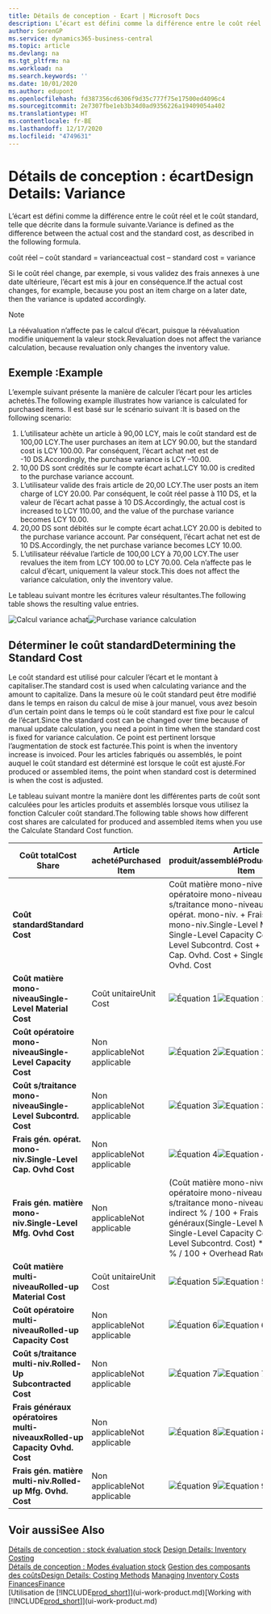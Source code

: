 ```yaml
---
title: Détails de conception - Ecart | Microsoft Docs
description: L’écart est défini comme la différence entre le coût réel et le coût standard, telle que décrite dans la formule suivante.
author: SorenGP
ms.service: dynamics365-business-central
ms.topic: article
ms.devlang: na
ms.tgt_pltfrm: na
ms.workload: na
ms.search.keywords: ''
ms.date: 10/01/2020
ms.author: edupont
ms.openlocfilehash: fd387356cd6306f9d35c777f75e17500ed4096c4
ms.sourcegitcommit: 2e7307fbe1eb3b34d0ad9356226a19409054a402
ms.translationtype: HT
ms.contentlocale: fr-BE
ms.lasthandoff: 12/17/2020
ms.locfileid: "4749631"
---
```

# <a name="design-details-variance"></a><span data-ttu-id="a3aa7-103">Détails de conception : écart</span><span class="sxs-lookup"><span data-stu-id="a3aa7-103">Design Details: Variance</span></span>
<span data-ttu-id="a3aa7-104">L’écart est défini comme la différence entre le coût réel et le coût standard, telle que décrite dans la formule suivante.</span><span class="sxs-lookup"><span data-stu-id="a3aa7-104">Variance is defined as the difference between the actual cost and the standard cost, as described in the following formula.</span></span>  

 <span data-ttu-id="a3aa7-105">coût réel – coût standard = variance</span><span class="sxs-lookup"><span data-stu-id="a3aa7-105">actual cost – standard cost = variance</span></span>  

 <span data-ttu-id="a3aa7-106">Si le coût réel change, par exemple, si vous validez des frais annexes à une date ultérieure, l’écart est mis à jour en conséquence.</span><span class="sxs-lookup"><span data-stu-id="a3aa7-106">If the actual cost changes, for example, because you post an item charge on a later date, then the variance is updated accordingly.</span></span>  

> [!NOTE]  
>  <span data-ttu-id="a3aa7-107">La réévaluation n’affecte pas le calcul d’écart, puisque la réévaluation modifie uniquement la valeur stock.</span><span class="sxs-lookup"><span data-stu-id="a3aa7-107">Revaluation does not affect the variance calculation, because revaluation only changes the inventory value.</span></span>  

## <a name="example"></a><span data-ttu-id="a3aa7-108">Exemple :</span><span class="sxs-lookup"><span data-stu-id="a3aa7-108">Example</span></span>  
 <span data-ttu-id="a3aa7-109">L’exemple suivant présente la manière de calculer l’écart pour les articles achetés.</span><span class="sxs-lookup"><span data-stu-id="a3aa7-109">The following example illustrates how variance is calculated for purchased items.</span></span> <span data-ttu-id="a3aa7-110">Il est basé sur le scénario suivant :</span><span class="sxs-lookup"><span data-stu-id="a3aa7-110">It is based on the following scenario:</span></span>  

1.  <span data-ttu-id="a3aa7-111">L’utilisateur achète un article à 90,00 LCY, mais le coût standard est de 100,00 LCY.</span><span class="sxs-lookup"><span data-stu-id="a3aa7-111">The user purchases an item at LCY 90.00, but the standard cost is LCY 100.00.</span></span> <span data-ttu-id="a3aa7-112">Par conséquent, l’écart achat net est de -10 DS.</span><span class="sxs-lookup"><span data-stu-id="a3aa7-112">Accordingly, the purchase variance is LCY –10.00.</span></span>  
2.  <span data-ttu-id="a3aa7-113">10,00 DS sont crédités sur le compte écart achat.</span><span class="sxs-lookup"><span data-stu-id="a3aa7-113">LCY 10.00 is credited to the purchase variance account.</span></span>  
3.  <span data-ttu-id="a3aa7-114">L’utilisateur valide des frais article de 20,00 LCY.</span><span class="sxs-lookup"><span data-stu-id="a3aa7-114">The user posts an item charge of LCY 20.00.</span></span> <span data-ttu-id="a3aa7-115">Par conséquent, le coût réel passe à 110 DS, et la valeur de l’écart achat passe à 10 DS.</span><span class="sxs-lookup"><span data-stu-id="a3aa7-115">Accordingly, the actual cost is increased to LCY 110.00, and the value of the purchase variance becomes LCY 10.00.</span></span>  
4.  <span data-ttu-id="a3aa7-116">20,00 DS sont débités sur le compte écart achat.</span><span class="sxs-lookup"><span data-stu-id="a3aa7-116">LCY 20.00 is debited to the purchase variance account.</span></span> <span data-ttu-id="a3aa7-117">Par conséquent, l’écart achat net est de 10 DS.</span><span class="sxs-lookup"><span data-stu-id="a3aa7-117">Accordingly, the net purchase variance becomes LCY 10.00.</span></span>  
5.  <span data-ttu-id="a3aa7-118">L’utilisateur réévalue l’article de 100,00 LCY à 70,00 LCY.</span><span class="sxs-lookup"><span data-stu-id="a3aa7-118">The user revalues the item from LCY 100.00 to LCY 70.00.</span></span> <span data-ttu-id="a3aa7-119">Cela n’affecte pas le calcul d’écart, uniquement la valeur stock.</span><span class="sxs-lookup"><span data-stu-id="a3aa7-119">This does not affect the variance calculation, only the inventory value.</span></span>  

 <span data-ttu-id="a3aa7-120">Le tableau suivant montre les écritures valeur résultantes.</span><span class="sxs-lookup"><span data-stu-id="a3aa7-120">The following table shows the resulting value entries.</span></span>  

 <span data-ttu-id="a3aa7-121">![Calcul variance achat](media/design_details_inventory_costing_11_purchase_variance.png "Calcul variance achat")</span><span class="sxs-lookup"><span data-stu-id="a3aa7-121">![Purchase variance calculation](media/design_details_inventory_costing_11_purchase_variance.png "Purchase variance calculation")</span></span>  

## <a name="determining-the-standard-cost"></a><span data-ttu-id="a3aa7-122">Déterminer le coût standard</span><span class="sxs-lookup"><span data-stu-id="a3aa7-122">Determining the Standard Cost</span></span>  
 <span data-ttu-id="a3aa7-123">Le coût standard est utilisé pour calculer l’écart et le montant à capitaliser.</span><span class="sxs-lookup"><span data-stu-id="a3aa7-123">The standard cost is used when calculating variance and the amount to capitalize.</span></span> <span data-ttu-id="a3aa7-124">Dans la mesure où le coût standard peut être modifié dans le temps en raison du calcul de mise à jour manuel, vous avez besoin d’un certain point dans le temps où le coût standard est fixe pour le calcul de l’écart.</span><span class="sxs-lookup"><span data-stu-id="a3aa7-124">Since the standard cost can be changed over time because of manual update calculation, you need a point in time when the standard cost is fixed for variance calculation.</span></span> <span data-ttu-id="a3aa7-125">Ce point est pertinent lorsque l’augmentation de stock est facturée.</span><span class="sxs-lookup"><span data-stu-id="a3aa7-125">This point is when the inventory increase is invoiced.</span></span> <span data-ttu-id="a3aa7-126">Pour les articles fabriqués ou assemblés, le point auquel le coût standard est déterminé est lorsque le coût est ajusté.</span><span class="sxs-lookup"><span data-stu-id="a3aa7-126">For produced or assembled items, the point when standard cost is determined is when the cost is adjusted.</span></span>  

 <span data-ttu-id="a3aa7-127">Le tableau suivant montre la manière dont les différentes parts de coût sont calculées pour les articles produits et assemblés lorsque vous utilisez la fonction Calculer coût standard.</span><span class="sxs-lookup"><span data-stu-id="a3aa7-127">The following table shows how different cost shares are calculated for produced and assembled items when you use the Calculate Standard Cost function.</span></span>  

|<span data-ttu-id="a3aa7-128">Coût total</span><span class="sxs-lookup"><span data-stu-id="a3aa7-128">Cost Share</span></span>|<span data-ttu-id="a3aa7-129">Article acheté</span><span class="sxs-lookup"><span data-stu-id="a3aa7-129">Purchased Item</span></span>|<span data-ttu-id="a3aa7-130">Article produit/assemblé</span><span class="sxs-lookup"><span data-stu-id="a3aa7-130">Produced/Assembled Item</span></span>|  
|----------------|--------------------|------------------------------|  
|<span data-ttu-id="a3aa7-131">**Coût standard**</span><span class="sxs-lookup"><span data-stu-id="a3aa7-131">**Standard Cost**</span></span>||<span data-ttu-id="a3aa7-132">Coût matière mono-niveau + Coût opératoire mono-niveau + Coût s/traitance mono-niveau + Frais gén. opérat. mono-niv. + Frais gén. matière mono-niv.</span><span class="sxs-lookup"><span data-stu-id="a3aa7-132">Single-Level Material Cost + Single-Level Capacity Cost + Single-Level Subcontrd. Cost + Single-Level Cap. Ovhd. Cost + Single-Level Mfg. Ovhd. Cost</span></span>|  
|<span data-ttu-id="a3aa7-133">**Coût matière mono-niveau**</span><span class="sxs-lookup"><span data-stu-id="a3aa7-133">**Single-Level Material Cost**</span></span>|<span data-ttu-id="a3aa7-134">Coût unitaire</span><span class="sxs-lookup"><span data-stu-id="a3aa7-134">Unit Cost</span></span>|<span data-ttu-id="a3aa7-135">![Équation 1](media/design_details_inventory_costing_11_equation_1.png "Équation 1")</span><span class="sxs-lookup"><span data-stu-id="a3aa7-135">![Equation 1](media/design_details_inventory_costing_11_equation_1.png "Equation 1")</span></span>|  
|<span data-ttu-id="a3aa7-136">**Coût opératoire mono-niveau**</span><span class="sxs-lookup"><span data-stu-id="a3aa7-136">**Single-Level Capacity Cost**</span></span>|<span data-ttu-id="a3aa7-137">Non applicable</span><span class="sxs-lookup"><span data-stu-id="a3aa7-137">Not applicable</span></span>|<span data-ttu-id="a3aa7-138">![Équation 2](media/design_details_inventory_costing_11_equation_2.png "Équation 2")</span><span class="sxs-lookup"><span data-stu-id="a3aa7-138">![Equation 2](media/design_details_inventory_costing_11_equation_2.png "Equation 2")</span></span>|  
|<span data-ttu-id="a3aa7-139">**Coût s/traitance mono-niveau**</span><span class="sxs-lookup"><span data-stu-id="a3aa7-139">**Single-Level Subcontrd. Cost**</span></span>|<span data-ttu-id="a3aa7-140">Non applicable</span><span class="sxs-lookup"><span data-stu-id="a3aa7-140">Not applicable</span></span>|<span data-ttu-id="a3aa7-141">![Équation 3](media/design_details_inventory_costing_11_equation_3.png "Équation 3")</span><span class="sxs-lookup"><span data-stu-id="a3aa7-141">![Equation 3](media/design_details_inventory_costing_11_equation_3.png "Equation 3")</span></span>|  
|<span data-ttu-id="a3aa7-142">**Frais gén. opérat. mono-niv.**</span><span class="sxs-lookup"><span data-stu-id="a3aa7-142">**Single-Level Cap. Ovhd Cost**</span></span>|<span data-ttu-id="a3aa7-143">Non applicable</span><span class="sxs-lookup"><span data-stu-id="a3aa7-143">Not applicable</span></span>|<span data-ttu-id="a3aa7-144">![Équation 4](media/design_details_inventory_costing_11_equation_4.png "Équation 4")</span><span class="sxs-lookup"><span data-stu-id="a3aa7-144">![Equation 4](media/design_details_inventory_costing_11_equation_4.png "Equation 4")</span></span>|  
|<span data-ttu-id="a3aa7-145">**Frais gén. matière mono-niv.**</span><span class="sxs-lookup"><span data-stu-id="a3aa7-145">**Single-Level Mfg. Ovhd Cost**</span></span>|<span data-ttu-id="a3aa7-146">Non applicable</span><span class="sxs-lookup"><span data-stu-id="a3aa7-146">Not applicable</span></span>|<span data-ttu-id="a3aa7-147">(Coût matière mono-niveau + Coût opératoire mono-niveau + Coût s/traitance mono-niveau) \* Coût indirect % / 100 + Frais généraux</span><span class="sxs-lookup"><span data-stu-id="a3aa7-147">(Single-Level Material Cost + Single-Level Capacity Cost + Single-Level Subcontrd. Cost) \* Indirect Cost % / 100 + Overhead Rate</span></span>|  
|<span data-ttu-id="a3aa7-148">**Coût matière multi-niveau**</span><span class="sxs-lookup"><span data-stu-id="a3aa7-148">**Rolled-up Material Cost**</span></span>|<span data-ttu-id="a3aa7-149">Coût unitaire</span><span class="sxs-lookup"><span data-stu-id="a3aa7-149">Unit Cost</span></span>|<span data-ttu-id="a3aa7-150">![Équation 5](media/design_details_inventory_costing_11_equation_5.png "Équation 5")</span><span class="sxs-lookup"><span data-stu-id="a3aa7-150">![Equation 5](media/design_details_inventory_costing_11_equation_5.png "Equation 5")</span></span>|  
|<span data-ttu-id="a3aa7-151">**Coût opératoire multi-niveau**</span><span class="sxs-lookup"><span data-stu-id="a3aa7-151">**Rolled-up Capacity Cost**</span></span>|<span data-ttu-id="a3aa7-152">Non applicable</span><span class="sxs-lookup"><span data-stu-id="a3aa7-152">Not applicable</span></span>|<span data-ttu-id="a3aa7-153">![Équation 6](media/design_details_inventory_costing_11_equation_6.png "Équation 6")</span><span class="sxs-lookup"><span data-stu-id="a3aa7-153">![Equation 6](media/design_details_inventory_costing_11_equation_6.png "Equation 6")</span></span>|  
|<span data-ttu-id="a3aa7-154">**Coût s/traitance multi-niv.**</span><span class="sxs-lookup"><span data-stu-id="a3aa7-154">**Rolled-Up Subcontracted Cost**</span></span>|<span data-ttu-id="a3aa7-155">Non applicable</span><span class="sxs-lookup"><span data-stu-id="a3aa7-155">Not applicable</span></span>|<span data-ttu-id="a3aa7-156">![Équation 7](media/design_details_inventory_costing_11_equation_7.png "Équation 7")</span><span class="sxs-lookup"><span data-stu-id="a3aa7-156">![Equation 7](media/design_details_inventory_costing_11_equation_7.png "Equation 7")</span></span>|  
|<span data-ttu-id="a3aa7-157">**Frais généraux opératoires multi-niveaux**</span><span class="sxs-lookup"><span data-stu-id="a3aa7-157">**Rolled-up Capacity Ovhd. Cost**</span></span>|<span data-ttu-id="a3aa7-158">Non applicable</span><span class="sxs-lookup"><span data-stu-id="a3aa7-158">Not applicable</span></span>|<span data-ttu-id="a3aa7-159">![Équation 8](media/design_details_inventory_costing_11_equation_8.png "Équation 8")</span><span class="sxs-lookup"><span data-stu-id="a3aa7-159">![Equation 8](media/design_details_inventory_costing_11_equation_8.png "Equation 8")</span></span>|  
|<span data-ttu-id="a3aa7-160">**Frais gén. matière multi-niv.**</span><span class="sxs-lookup"><span data-stu-id="a3aa7-160">**Rolled-up Mfg. Ovhd. Cost**</span></span>|<span data-ttu-id="a3aa7-161">Non applicable</span><span class="sxs-lookup"><span data-stu-id="a3aa7-161">Not applicable</span></span>|<span data-ttu-id="a3aa7-162">![Équation 9](media/design_details_inventory_costing_11_equation_9.png "Équation 9")</span><span class="sxs-lookup"><span data-stu-id="a3aa7-162">![Equation 9](media/design_details_inventory_costing_11_equation_9.png "Equation 9")</span></span>|  

## <a name="see-also"></a><span data-ttu-id="a3aa7-163">Voir aussi</span><span class="sxs-lookup"><span data-stu-id="a3aa7-163">See Also</span></span>  
 <span data-ttu-id="a3aa7-164">[Détails de conception : stock évaluation stock](design-details-inventory-costing.md) </span><span class="sxs-lookup"><span data-stu-id="a3aa7-164">[Design Details: Inventory Costing](design-details-inventory-costing.md) </span></span>  
 <span data-ttu-id="a3aa7-165">[Détails de conception : Modes évaluation stock](design-details-costing-methods.md) [Gestion des composants des coûts](finance-manage-inventory-costs.md)</span><span class="sxs-lookup"><span data-stu-id="a3aa7-165">[Design Details: Costing Methods](design-details-costing-methods.md) [Managing Inventory Costs](finance-manage-inventory-costs.md)</span></span>  
 [<span data-ttu-id="a3aa7-166">Finances</span><span class="sxs-lookup"><span data-stu-id="a3aa7-166">Finance</span></span>](finance.md)  
 <span data-ttu-id="a3aa7-167">[Utilisation de [!INCLUDE[prod_short](includes/prod_short.md)]](ui-work-product.md)</span><span class="sxs-lookup"><span data-stu-id="a3aa7-167">[Working with [!INCLUDE[prod_short](includes/prod_short.md)]](ui-work-product.md)</span></span>
